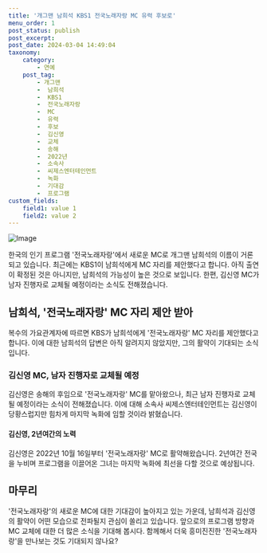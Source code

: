 ```yaml
---
title: '개그맨 남희석 KBS1 전국노래자랑 MC 유력 후보로'
menu_order: 1
post_status: publish
post_excerpt: 
post_date: 2024-03-04 14:49:04
taxonomy:
    category:
        - 연예
    post_tag:
        - 개그맨
        -  남희석
        -  KBS1
        -  전국노래자랑
        -  MC
        -  유력
        -  후보
        -  김신영
        -  교체
        -  송해
        -  2022년
        -  소속사
        -  씨제스엔터테인먼트
        -  녹화
        -  기대감
        -  프로그램
custom_fields:
    field1: value 1
    field2: value 2
---
```


![Image](https://ssl.pstatic.net/mimgnews/image/076/2024/03/04/2024030401000167600014331_20240304085910275.jpg?type=w540)

한국의 인기 프로그램 '전국노래자랑'에서 새로운 MC로 개그맨 남희석의 이름이 거론되고 있습니다. 최근에는 KBS1이 남희석에게 MC 자리를 제안했다고 합니다. 아직 출연이 확정된 것은 아니지만, 남희석의 가능성이 높은 것으로 보입니다. 한편, 김신영 MC가 남자 진행자로 교체될 예정이라는 소식도 전해졌습니다.
## 남희석, '전국노래자랑' MC 자리 제안 받아
복수의 가요관계자에 따르면 KBS가 남희석에게 '전국노래자랑' MC 자리를 제안했다고 합니다. 이에 대한 남희석의 답변은 아직 알려지지 않았지만, 그의 활약이 기대되는 소식입니다.
### 김신영 MC, 남자 진행자로 교체될 예정
김신영은 송해의 후임으로 '전국노래자랑' MC를 맡아왔으나, 최근 남자 진행자로 교체될 예정이라는 소식이 전해졌습니다. 이에 대해 소속사 씨제스엔터테인먼트는 김신영이 당황스럽지만 힘차게 마지막 녹화에 임할 것이라 밝혔습니다.
#### 김신영, 2년여간의 노력
김신영은 2022년 10월 16일부터 '전국노래자랑' MC로 활약해왔습니다. 2년여간 전국을 누비며 프로그램을 이끌어온 그녀는 마지막 녹화에 최선을 다할 것으로 예상됩니다.
## 마무리
'전국노래자랑'의 새로운 MC에 대한 기대감이 높아지고 있는 가운데, 남희석과 김신영의 활약이 어떤 모습으로 전파될지 관심이 쏠리고 있습니다. 앞으로의 프로그램 방향과 MC 교체에 대한 더 많은 소식을 기대해 봅시다. 함께해서 더욱 흥미진진한 '전국노래자랑'을 만나보는 것도 기대되지 않나요?
